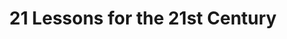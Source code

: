 ---
title: "21 Lessons for the 21st Century"
description: 'Setelah membaca Sapiens, buku ini jadi agak terasa sedikit repetitif.'
cover: "images/reading/21-lessons-for-the-21-century.jpeg"
publishDate: 2021-02-11
authors: "Jim Collins"
---